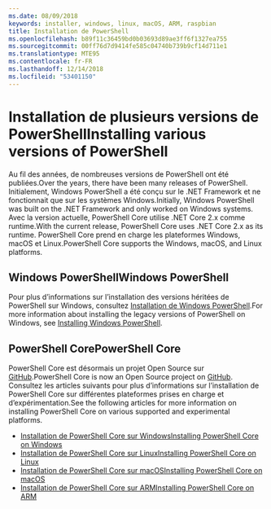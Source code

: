 ```yaml
---
ms.date: 08/09/2018
keywords: installer, windows, linux, macOS, ARM, raspbian
title: Installation de PowerShell
ms.openlocfilehash: b89f11c36459bd0b03693d89ae3ff6f1327ea755
ms.sourcegitcommit: 00ff76d7d9414fe585c04740b739b9cf14d711e1
ms.translationtype: MTE95
ms.contentlocale: fr-FR
ms.lasthandoff: 12/14/2018
ms.locfileid: "53401150"
---
```

# <a name="installing-various-versions-of-powershell"></a><span data-ttu-id="f1e7f-103">Installation de plusieurs versions de PowerShell</span><span class="sxs-lookup"><span data-stu-id="f1e7f-103">Installing various versions of PowerShell</span></span>

<span data-ttu-id="f1e7f-104">Au fil des années, de nombreuses versions de PowerShell ont été publiées.</span><span class="sxs-lookup"><span data-stu-id="f1e7f-104">Over the years, there have been many releases of PowerShell.</span></span> <span data-ttu-id="f1e7f-105">Initialement, Windows PowerShell a été conçu sur le .NET Framework et ne fonctionnait que sur les systèmes Windows.</span><span class="sxs-lookup"><span data-stu-id="f1e7f-105">Initially, Windows PowerShell was built on the .NET Framework and only worked on Windows systems.</span></span> <span data-ttu-id="f1e7f-106">Avec la version actuelle, PowerShell Core utilise .NET Core 2.x comme runtime.</span><span class="sxs-lookup"><span data-stu-id="f1e7f-106">With the current release, PowerShell Core uses .NET Core 2.x as its runtime.</span></span> <span data-ttu-id="f1e7f-107">PowerShell Core prend en charge les plateformes Windows, macOS et Linux.</span><span class="sxs-lookup"><span data-stu-id="f1e7f-107">PowerShell Core supports the Windows, macOS, and Linux platforms.</span></span>

## <a name="windows-powershell"></a><span data-ttu-id="f1e7f-108">Windows PowerShell</span><span class="sxs-lookup"><span data-stu-id="f1e7f-108">Windows PowerShell</span></span>

<span data-ttu-id="f1e7f-109">Pour plus d’informations sur l’installation des versions héritées de PowerShell sur Windows, consultez [Installation de Windows PowerShell](installing-windows-powershell.md).</span><span class="sxs-lookup"><span data-stu-id="f1e7f-109">For more information about installing the legacy versions of PowerShell on Windows, see [Installing Windows PowerShell](installing-windows-powershell.md).</span></span>

## <a name="powershell-core"></a><span data-ttu-id="f1e7f-110">PowerShell Core</span><span class="sxs-lookup"><span data-stu-id="f1e7f-110">PowerShell Core</span></span>

<span data-ttu-id="f1e7f-111">PowerShell Core est désormais un projet Open Source sur [GitHub](https://github.com/powershell/powershell).</span><span class="sxs-lookup"><span data-stu-id="f1e7f-111">PowerShell Core is now an Open Source project on [GitHub](https://github.com/powershell/powershell).</span></span>
<span data-ttu-id="f1e7f-112">Consultez les articles suivants pour plus d’informations sur l’installation de PowerShell Core sur différentes plateformes prises en charge et d’expérimentation.</span><span class="sxs-lookup"><span data-stu-id="f1e7f-112">See the following articles for more information on installing PowerShell Core on various supported and experimental platforms.</span></span>

- [<span data-ttu-id="f1e7f-113">Installation de PowerShell Core sur Windows</span><span class="sxs-lookup"><span data-stu-id="f1e7f-113">Installing PowerShell Core on Windows</span></span>](Installing-PowerShell-Core-on-Windows.md)
- [<span data-ttu-id="f1e7f-114">Installation de PowerShell Core sur Linux</span><span class="sxs-lookup"><span data-stu-id="f1e7f-114">Installing PowerShell Core on Linux</span></span>](Installing-PowerShell-Core-on-Linux.md)
- [<span data-ttu-id="f1e7f-115">Installation de PowerShell Core sur macOS</span><span class="sxs-lookup"><span data-stu-id="f1e7f-115">Installing PowerShell Core on macOS</span></span>](Installing-PowerShell-Core-on-macOS.md)
- [<span data-ttu-id="f1e7f-116">Installation de PowerShell Core sur ARM</span><span class="sxs-lookup"><span data-stu-id="f1e7f-116">Installing PowerShell Core on ARM</span></span>](PowerShell-Core-on-ARM.md)
